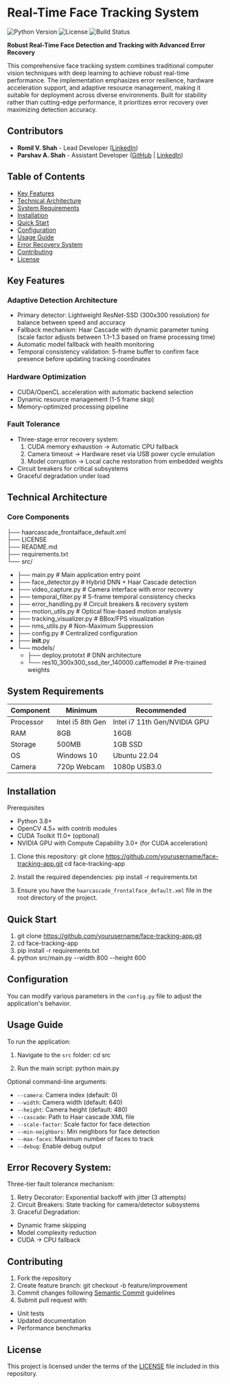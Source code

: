 # Real-Time Face Tracking System

![Python Version](https://img.shields.io/badge/python-3.8%2B-blue)
![License](https://img.shields.io/badge/license-Apache%202.0-green)
![Build Status](https://img.shields.io/badge/build-passing-brightgreen)

**Robust Real-Time Face Detection and Tracking with Advanced Error Recovery**

This comprehensive face tracking system combines traditional computer vision techniques with deep learning to achieve robust real-time performance. The implementation emphasizes error resilience, hardware acceleration support, and adaptive resource management, making it suitable for deployment across diverse environments. Built for stability rather than cutting-edge performance, it prioritizes error recovery over maximizing detection accuracy.

## Contributors
- **Romil V. Shah** - Lead Developer ([LinkedIn](https://linkedin.com/in/romil2112))
- **Parshav A. Shah** - Assistant Developer ([GitHub](https://github.com/pshah0601) | [LinkedIn](https://www.linkedin.com/in/parshav-shah6102))



## Table of Contents
- [Key Features](#key-features)
- [Technical Architecture](#technical-architecture)
- [System Requirements](#system-requirements)
- [Installation](#installation)
- [Quick Start](#quick-start)
- [Configuration](#configuration)
- [Usage Guide](#usage-guide)
- [Error Recovery System](#error-recovery-system)
- [Contributing](#contributing)
- [License](#license)

## Key Features

### Adaptive Detection Architecture
- Primary detector: Lightweight ResNet-SSD (300x300 resolution) for balance between speed and accuracy
- Fallback mechanism: Haar Cascade with dynamic parameter tuning (scale factor adjusts between 1.1–1.3 based on frame processing time)
- Automatic model fallback with health monitoring
- Temporal consistency validation: 5-frame buffer to confirm face presence before updating tracking coordinates

### Hardware Optimization
- CUDA/OpenCL acceleration with automatic backend selection
- Dynamic resource management (1-5 frame skip)
- Memory-optimized processing pipeline

### Fault Tolerance
- Three-stage error recovery system:
  1. CUDA memory exhaustion → Automatic CPU fallback
  2. Camera timeout → Hardware reset via USB power cycle emulation
  3. Model corruption → Local cache restoration from embedded weights
- Circuit breakers for critical subsystems
- Graceful degradation under load

## Technical Architecture
### Core Components
├── haarcascade_frontalface_default.xml  
├── LICENSE  
├── README.md  
├── requirements.txt  
└── src/    
* ├── main.py                     # Main application entry point
* ├── face_detector.py           # Hybrid DNN + Haar Cascade detection
* ├── video_capture.py           # Camera interface with error recovery
* ├── temporal_filter.py         # 5-frame temporal consistency checks
* ├── error_handling.py          # Circuit breakers & recovery system
* ├── motion_utils.py            # Optical flow-based motion analysis
* ├── tracking_visualizer.py     # BBox/FPS visualization
* ├── nms_utils.py               # Non-Maximum Suppression
* ├── config.py                  # Centralized configuration
* ├── __init__.py
* └── models/
  * ├── deploy.prototxt                   # DNN architecture
  * └── res10_300x300_ssd_iter_140000.caffemodel  # Pre-trained weights  

## System Requirements

| Component | Minimum | Recommended |
|-----------|---------|-------------|
| Processor | Intel i5 8th Gen | Intel i7 11th Gen/NVIDIA GPU |
| RAM       | 8GB     | 16GB        |
| Storage   | 500MB   | 1GB SSD     |
| OS        | Windows 10 | Ubuntu 22.04 |
| Camera    | 720p Webcam | 1080p USB3.0 |

## Installation

Prerequisites
- Python 3.8+
- OpenCV 4.5+ with contrib modules
- CUDA Toolkit 11.0+ (optional)
- NVIDIA GPU with Compute Capability 3.0+ (for CUDA acceleration)

1. Clone this repository:
git clone https://github.com/yourusername/face-tracking-app.git
cd face-tracking-app

2. Install the required dependencies:
pip install -r requirements.txt

3. Ensure you have the `haarcascade_frontalface_default.xml` file in the root directory of the project.

## Quick Start

1. git clone https://github.com/yourusername/face-tracking-app.git
2. cd face-tracking-app
3. pip install -r requirements.txt
4. python src/main.py --width 800 --height 600

## Configuration
You can modify various parameters in the `config.py` file to adjust the application's behavior.

## Usage Guide
To run the application:

1. Navigate to the `src` folder:
cd src

2. Run the main script:
python main.py

Optional command-line arguments:
- `--camera`: Camera index (default: 0)
- `--width`: Camera width (default: 640)
- `--height`: Camera height (default: 480)
- `--cascade`: Path to Haar cascade XML file
- `--scale-factor`: Scale factor for face detection
- `--min-neighbors`: Min neighbors for face detection
- `--max-faces`: Maximum number of faces to track
- `--debug`: Enable debug output

## Error Recovery System:
Three-tier fault tolerance mechanism:
1. Retry Decorator: Exponential backoff with jitter (3 attempts)
2. Circuit Breakers: State tracking for camera/detector subsystems
3. Graceful Degradation:
  - Dynamic frame skipping
  - Model complexity reduction
  - CUDA → CPU fallback

## Contributing

1. Fork the repository
2. Create feature branch:
git checkout -b feature/improvement
3. Commit changes following [Semantic Commit](https://www.conventionalcommits.org) guidelines
4. Submit pull request with:
- Unit tests
- Updated documentation
- Performance benchmarks

## License
This project is licensed under the terms of the [LICENSE](https://github.com/Romil2112/Face-Tracking-System/blob/main/LICENSE) file included in this repository.
